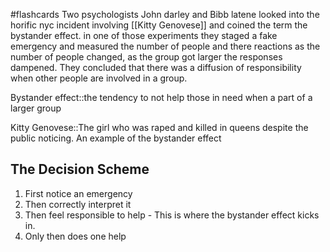 #flashcards
Two psychologists John darley and Bibb latene looked into the horific nyc incident involving [[Kitty Genovese]] and coined the term the bystander effect. in one of those experiments they staged a fake emergency and measured the number of people and there reactions as the number of people changed, as the group got larger the responses dampened. They concluded that there was a diffusion of responsibility when other people are involved in a group. 

Bystander effect::the tendency to not help those in need when a part of a larger group
<!--SR:!2023-11-07,3,250-->
Kitty Genovese::The girl who was raped and killed in queens despite the public noticing. An example of the bystander effect

## The Decision Scheme
1. First notice an emergency
2. Then correctly interpret it
3. Then feel responsible to help - This is where the bystander effect kicks in.
4. Only then does one help

